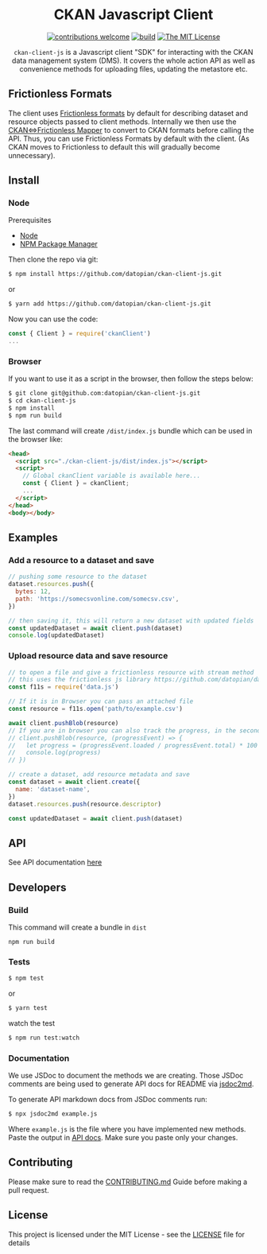 <div align="center">

# CKAN Javascript Client

[![contributions welcome](https://img.shields.io/badge/contributions-welcome-brightgreen.svg?style=flat)](https://github.com/datopian/ckan-client-js/issues)
[![build](https://github.com/datopian/ckan-client-js/workflows/ckan-client-js%20actions/badge.svg)](https://github.com/datopian/ckan-client-js/actions)
[![The MIT License](https://img.shields.io/badge/license-MIT-blue.svg?style=flat-square)](http://opensource.org/licenses/MIT)

`ckan-client-js` is a Javascript client "SDK" for interacting with the CKAN data management system (DMS). It covers the whole action API as well as convenience methods for uploading files, updating the metastore etc.

</div>

## Frictionless Formats

The client uses [Frictionless formats][f11s] by default for describing dataset and resource objects passed to client methods. Internally we then use the [CKAN<=>Frictionless Mapper][c2f] to convert to CKAN formats before calling the API. Thus, you can use Frictionless Formats by default with the client. (As CKAN moves to Frictionless to default this will gradually become unnecessary).

[f11s]: https://specs.frictionlessdata.io/
[c2f]: https://github.com/datopian/frictionless-ckan-mapper-js

## Install

### Node

Prerequisites

- [Node](https://nodejs.org/en/)
- [NPM Package Manager](https://www.npmjs.com/)

Then clone the repo via git:

```bash
$ npm install https://github.com/datopian/ckan-client-js.git
```

or

```bash
$ yarn add https://github.com/datopian/ckan-client-js.git
```

Now you can use the code:

```js
const { Client } = require('ckanClient')
...
```

### Browser

If you want to use it as a script in the browser, then follow the steps below:

```bash
$ git clone git@github.com:datopian/ckan-client-js.git
$ cd ckan-client-js
$ npm install
$ npm run build
```

The last command will create `/dist/index.js` bundle which can be used in the browser like:

```html
<head>
  <script src="./ckan-client-js/dist/index.js"></script>
  <script>
    // Global ckanClient variable is available here...
    const { Client } = ckanClient;
    ...
  </script>
</head>
<body></body>
```

## Examples

### Add a resource to a dataset and save

```js
// pushing some resource to the dataset
dataset.resources.push({
  bytes: 12,
  path: 'https://somecsvonline.com/somecsv.csv',
})

// then saving it, this will return a new dataset with updated fields
const updatedDataset = await client.push(dataset)
console.log(updatedDataset)
```

### Upload resource data and save resource

```js
// to open a file and give a frictionless resource with stream method
// this uses the frictionless js library https://github.com/datopian/data.js
const f11s = require('data.js')

// If it is in Browser you can pass an attached file
const resource = f11s.open('path/to/example.csv')

await client.pushBlob(resource)
// If you are in browser you can also track the progress, in the second argument
// client.pushBlob(resource, (progressEvent) => {
//   let progress = (progressEvent.loaded / progressEvent.total) * 100
//   console.log(progress)
// })

// create a dataset, add resource metadata and save
const dataset = await client.create({
  name: 'dataset-name',
})
dataset.resources.push(resource.descriptor)

const updatedDataset = await client.push(dataset)
```

## API

See API documentation [here](./docs/API.md)

## Developers

### Build

This command will create a bundle in `dist`

```
npm run build
```

### Tests

```bash
$ npm test
```

or

```bash
$ yarn test
```

watch the test

```bash
$ npm run test:watch
```

### Documentation

We use JSDoc to document the methods we are creating. Those JSDoc comments are being used to generate API docs for README via [jsdoc2md](https://github.com/jsdoc2md/jsdoc-to-markdown).

To generate API markdown docs from JSDoc comments run:

```bash
$ npx jsdoc2md example.js
```

Where `example.js` is the file where you have implemented new methods. Paste the output in [API docs](./docs/API.md). Make sure you paste only your changes.

## Contributing

Please make sure to read the [CONTRIBUTING.md](CONTRIBUTING.md) Guide before making a pull request.

## License

This project is licensed under the MIT License - see the [LICENSE](License) file for details
